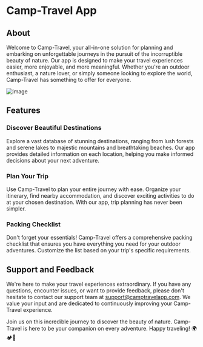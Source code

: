 # Camp-Travel App

## About

Welcome to Camp-Travel, your all-in-one solution for planning and embarking on unforgettable journeys in the pursuit of the incorruptible beauty of nature. Our app is designed to make your travel experiences easier, more enjoyable, and more meaningful. Whether you're an outdoor enthusiast, a nature lover, or simply someone looking to explore the world, Camp-Travel has something to offer for everyone.

![image](https://github.com/Abhishek058/Camp-Travel/assets/101443776/9f1a426a-1d40-4804-a0f2-a95d6782700d)

## Features

### Discover Beautiful Destinations

Explore a vast database of stunning destinations, ranging from lush forests and serene lakes to majestic mountains and breathtaking beaches. Our app provides detailed information on each location, helping you make informed decisions about your next adventure.

### Plan Your Trip

Use Camp-Travel to plan your entire journey with ease. Organize your itinerary, find nearby accommodation, and discover exciting activities to do at your chosen destination. With our app, trip planning has never been simpler.

### Packing Checklist

Don't forget your essentials! Camp-Travel offers a comprehensive packing checklist that ensures you have everything you need for your outdoor adventures. Customize the list based on your trip's specific requirements.

## Support and Feedback

We're here to make your travel experiences extraordinary. If you have any questions, encounter issues, or want to provide feedback, please don't hesitate to contact our support team at support@camptravelapp.com. We value your input and are dedicated to continuously improving your Camp-Travel experience.

Join us on this incredible journey to discover the beauty of nature. Camp-Travel is here to be your companion on every adventure. Happy traveling! 🌍🏕️🌄
